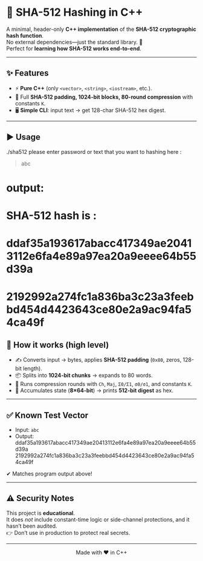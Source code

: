 # 🔐 SHA-512 Hashing in C++


A minimal, header-only **C++ implementation** of the **SHA-512 cryptographic hash function**.  
No external dependencies—just the standard library. 🚀  
Perfect for **learning how SHA-512 works end-to-end**.

---

## ✨ Features
- ⚡ **Pure C++** (only `<vector>`, `<string>`, `<iostream>`, etc.).  
- 🔄 Full **SHA-512 padding, 1024-bit blocks, 80-round compression** with constants `K`.  
- 🖥 **Simple CLI**: input text → get 128-char SHA-512 hex digest.  

---

## ▶️ Usage

./sha512
please enter password or text that you want to hashing here :
> abc
# output:
# SHA-512 hash is :
# ddaf35a193617abacc417349ae20413112e6fa4e89a97ea20a9eeee64b55d39a
# 2192992a274fc1a836ba3c23a3feebbd454d4423643ce80e2a9ac94fa54ca49f

## 🧠 How it works (high level)
- ✍ Converts input → bytes, applies **SHA-512 padding** (`0x80`, zeros, 128-bit length).  
- 📦 Splits into **1024-bit chunks** → expands to 80 words.  
- 🔁 Runs compression rounds with `Ch`, `Maj`, `Σ0/Σ1`, `σ0/σ1`, and constants `K`.  
- 🧮 Accumulates state (**8×64-bit**) → prints **512-bit digest** as hex.  

---

## ✅ Known Test Vector
- Input: `abc`  
- Output:  
ddaf35a193617abacc417349ae20413112e6fa4e89a97ea20a9eeee64b55d39a
2192992a274fc1a836ba3c23a3feebbd454d4423643ce80e2a9ac94fa54ca49f

✔ Matches program output above!

---

## ⚠️ Security Notes
This project is **educational**.  
It does *not* include constant-time logic or side-channel protections, and it hasn’t been audited.  
👉 Don’t use in production to protect real secrets.  

---

<p align="center"> Made with ❤️ in C++ </p>
